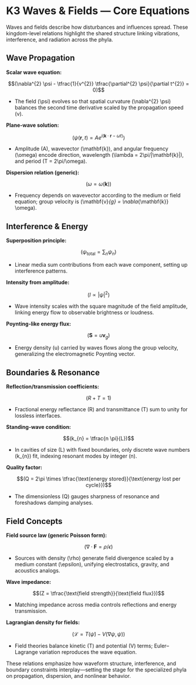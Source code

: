 # K3 Waves & Fields — Core Equations

Waves and fields describe how disturbances and influences spread. These kingdom-level relations highlight the shared structure linking vibrations, interference, and radiation across the phyla.

## Wave Propagation
**Scalar wave equation:**

$$(\nabla^{2} \psi - \tfrac{1}{v^{2}} \tfrac{\partial^{2} \psi}{\partial t^{2}} = 0)$$

- The field \(\psi\) evolves so that spatial curvature \(\nabla^{2} \psi\) balances the second time derivative scaled by the propagation speed \(v\).

**Plane-wave solution:**

$$(\psi(\mathbf{r}, t) = A e^{i(\mathbf{k}\cdot\mathbf{r} - \omega t)})$$

- Amplitude \(A\), wavevector \(\mathbf{k}\), and angular frequency \(\omega\) encode direction, wavelength \(\lambda = 2\pi/|\mathbf{k}|\), and period \(T = 2\pi/\omega\).

**Dispersion relation (generic):**

$$(\omega = \omega(\mathbf{k}))$$

- Frequency depends on wavevector according to the medium or field equation; group velocity is \(\mathbf{v}_{g} = \nabla_{\mathbf{k}} \omega\).

## Interference & Energy
**Superposition principle:**

$$(\psi_{\text{total}} = \sum_{n} \psi_{n})$$

- Linear media sum contributions from each wave component, setting up interference patterns.

**Intensity from amplitude:**

$$(I \propto |\psi|^{2})$$

- Wave intensity scales with the square magnitude of the field amplitude, linking energy flow to observable brightness or loudness.

**Poynting-like energy flux:**

$$(\mathbf{S} = u \mathbf{v}_{g})$$

- Energy density \(u\) carried by waves flows along the group velocity, generalizing the electromagnetic Poynting vector.

## Boundaries & Resonance
**Reflection/transmission coefficients:**

$$(R + T = 1)$$

- Fractional energy reflectance \(R\) and transmittance \(T\) sum to unity for lossless interfaces.

**Standing-wave condition:**

$$(k_{n} = \tfrac{n \pi}{L})$$

- In cavities of size \(L\) with fixed boundaries, only discrete wave numbers \(k_{n}\) fit, indexing resonant modes by integer \(n\).

**Quality factor:**

$$(Q = 2\pi \times \tfrac{\text{energy stored}}{\text{energy lost per cycle}})$$

- The dimensionless \(Q\) gauges sharpness of resonance and foreshadows damping analyses.

## Field Concepts
**Field source law (generic Poisson form):**

$$(\nabla \cdot \mathbf{F} = \rho/\epsilon)$$

- Sources with density \(\rho\) generate field divergence scaled by a medium constant \(\epsilon\), unifying electrostatics, gravity, and acoustics analogs.

**Wave impedance:**

$$(Z = \tfrac{\text{field strength}}{\text{field flux}})$$

- Matching impedance across media controls reflections and energy transmission.

**Lagrangian density for fields:**

$$(\mathcal{L} = T(\dot{\psi}) - V(\nabla \psi, \psi))$$

- Field theories balance kinetic \(T\) and potential \(V\) terms; Euler–Lagrange variation reproduces the wave equation.

These relations emphasize how waveform structure, interference, and boundary constraints interplay—setting the stage for the specialized phyla on propagation, dispersion, and nonlinear behavior.

